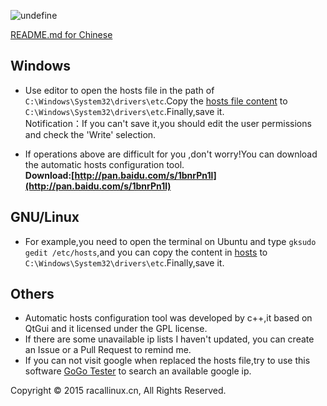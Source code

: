 ![undefine](https://lh3.googleusercontent.com/rqxNSiYHO2mjKT8mgl2VX2B8cPcCpeNImuSvwvlZ6OoiKJDqm_1QG8HmRZOHJxck6lzRfW0clD1NRNoRhiY2hEBmIz18CYfk3UWnpIdW)

[README.md for Chinese](https://github.com/racaljk/hosts/blob/master/README.md)
## Windows
* Use editor to open the hosts file in the path of `C:\Windows\System32\drivers\etc`.Copy the [hosts file content](https://github.com/racaljk/hosts_for_google_service/blob/master/hosts) to `C:\Windows\System32\drivers\etc`.Finally,save it.
<br>Notification：If you can't save it,you should edit the user permissions and check the 'Write' selection. 

* If operations above are difficult for you ,don't worry!You can download the automatic hosts configuration tool.<br>**Download:[http://pan.baidu.com/s/1bnrPn1l](http://pan.baidu.com/s/1bnrPn1l)**

## GNU/Linux 
* For example,you need to open the terminal on Ubuntu and type `gksudo gedit /etc/hosts`,and you can copy the content in [hosts](https://github.com/racaljk/hosts_for_google_service/blob/master/hosts) to `C:\Windows\System32\drivers\etc`.Finally,save it.

## Others
* Automatic hosts configuration tool was developed by c++,it based on QtGui and it licensed under the GPL license.
* If there are some unavailable ip lists  I haven't updated, you can create an Issue or a Pull Request to remind me.
* If you can not visit google when replaced the hosts file,try to use this software [GoGo Tester](https://raw.githubusercontent.com/azzvx/gogotester/2.3/GoGo%20Tester/bin/Release/GoGo%20Tester.exe) to search an available google ip.

Copyright © 2015 racallinux.cn, All Rights Reserved.
